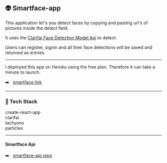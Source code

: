 ## :alien: Smartface-app

This application let's you detect faces by copying and pasting url's of pictures inside the detect field.

It uses the [Clarifai Face Detection Model Api](https://www.clarifai.com/models/face-detection-image-recognition-model-a403429f2ddf4b49b307e318f00e528b-detection "Face Detection Model") to detect.

Users can register, signin and all their face detections will be saved and returned as entries.

****

I deployed this app on Heroku using the free plan. Therefore it can take a minute to launch.

:arrow_right: &nbsp; [smartface link](https://smartface-detection-app.herokuapp.com/)

****

### :wrench: Tech Stack
create-react-app <br/>
clarifai <br/>
tachyons <br/>
particles <br/>

****

#### Smartface Api

:arrow_right: &nbsp; [smartface-api repo](https://github.com/unizef/smartface-api)
